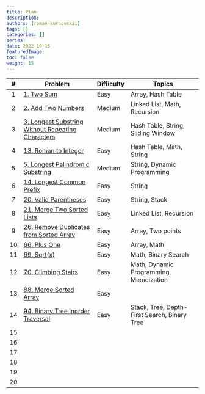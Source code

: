 ```yaml
---
title: Plan
description:
authors: [roman-kurnovskii]
tags: []
categories: []
series:
date: 2022-10-15
featuredImage:
toc: false
weight: 15
---
```



|   #   | Problem                                                                                                           | Difficulty | Topics                                 |
| :---: | ----------------------------------------------------------------------------------------------------------------- | ---------- | -------------------------------------- |
|   1   | [1. Two Sum](../problems/1-two-sum)                                                                               | Easy       | Array, Hash Table                      |
|   2   | [2. Add Two Numbers](../problems/2-add-two-numbers)                                                               | Medium     | Linked List, Math, Recursion           |
|   3   | [3. Longest Substring Without Repeating Characters](../problems/3-longest-substring-without-repeating-characters) | Medium     | Hash Table, String, Sliding Window     |
|   4   | [13. Roman to Integer](../problems/13-roman-to-integer)                                                           | Easy       | Hash Table, Math, String               |
|   5   | [5. Longest Palindromic Substring](../problems/5-longest-palindromic-substring)                                   | Medium     | String, Dynamic Programming            |
|   6   | [14. Longest Common Prefix](../problems/14-longest-common-prefix)                                                 | Easy       | String                                 |
|   7   | [20. Valid Parentheses](../problems/20-valid-parentheses)                                                         | Easy       | String, Stack                          |
|   8   | [21. Merge Two Sorted Lists](../problems/21-merge-two-sorted-lists)                                               | Easy       | Linked List, Recursion                 |
|   9   | [26. Remove Duplicates from Sorted Array](../problems/26-remove-duplicates-from-sorted-array)                     | Easy       | Array, Two points                      |
|  10   | [66. Plus One](../problems/66-plus-one)                                                                           | Easy       | Array, Math                            |
|  11   | [69. Sqrt(x)](../problems/69-sqrtx)                                                                               | Easy       | Math, Binary Search                    |
|  12   | [70. Climbing Stairs](../problems/70-climbing-stairs)                                                             | Easy       | Math, Dynamic Programming, Memoization |
|  13   | [88. Merge Sorted Array](../problems/88-merge-sorted-array)                                                       | Easy       |                                        |
|  14   | [94. Binary Tree Inorder Traversal](../problems/94-binary-tree-inorder-traversal)                                | Easy       |    Stack, Tree, Depth-First Search, Binary Tree                                    |
|  15   |                                                                                                                   |            |                                        |
|  16   |                                                                                                                   |            |                                        |
|  17   |                                                                                                                   |            |                                        |
|  18   |                                                                                                                   |            |                                        |
|  19   |                                                                                                                   |            |                                        |
|  20   |                                                                                                                   |            |                                        |